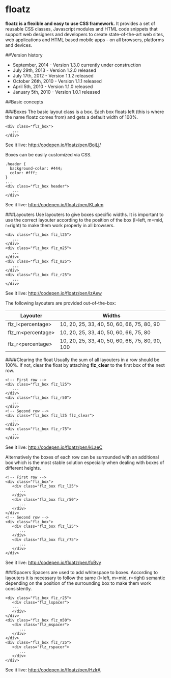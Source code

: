 floatz
======

**floatz is a flexible and easy to use CSS framework.** It provides a set of reusable CSS classes, Javascript modules and HTML code snippets that support web designers and developers to create state-of-the-art web sites, web applications and HTML based mobile apps - on all browsers, platforms and devices.

##Version history
* September, 2014 - Version 1.3.0 currently under construction
* July 29th, 2013 - Version 1.2.0 released
* July 17th, 2012 - Version 1.1.2 released
* October 26th, 2010 - Version 1.1.1 released
* April 5th, 2010 - Version 1.1.0 released
* January 5th, 2010 - Version 1.0.1 released

##Basic concepts

###Boxes
The basic layout class is a box. Each box floats left (this is where the name floatz comes from) and gets a default width of 100%.
```
<div class="flz_box">
   ...
</div>
```
See it live: http://codepen.io/floatz/pen/BoiLj/

Boxes can be easily customized via CSS.
```
.header {
  background-color: #444;
  color: #fff;
}
...
<div class="flz_box header">
   ...
</div>
```
See it live: http://codepen.io/floatz/pen/KLakm

###Layouters
Use layouters to give boxes specific widths. It is important to use the correct layouter according to the position of the box (l=left, m=mid, r=right) to make them work properly in all browsers.
```
<div class="flz_box flz_l25">
   ...
</div>
<div class="flz_box flz_m25">
   ...
</div>
<div class="flz_box flz_m25">
   ...
</div>
<div class="flz_box flz_r25">
   ...
</div>
```
See it live: http://codepen.io/floatz/pen/lzAew

The following layouters are provided out-of-the-box:

| Layouter                | Widths                                          |
| ----------------------- | ----------------------------------------------- |
| flz_l&lt;percentage&gt; | 10, 20, 25, 33, 40, 50, 60, 66, 75, 80, 90      |
| flz_m&lt;percentage&gt; | 10, 20, 25, 33, 40, 50, 60, 66, 75, 80          |
| flz_r&lt;percentage&gt; | 10, 20, 25, 33, 40, 50, 60, 66, 75, 80, 90, 100 |

####Clearing the float
Usually the sum of all layouters in a row should be 100%. If not, clear the float by attaching **flz_clear** to the first box of the next row.
```
<!-- First row -->
<div class="flz_box flz_l25">
   ...
</div>
<div class="flz_box flz_r50">
   ...
</div>
<!-- Second row -->
<div class="flz_box flz_l25 flz_clear">
   ...
</div>
<div class="flz_box flz_r75">
   ...
</div>
```
See it live: http://codepen.io/floatz/pen/kLaeC

Alternatively the boxes of each row can be surrounded with an additional box which is the most stable solution especially when dealing with boxes of different heights.
```
<!-- First row -->
<div class="flz_box">
   <div class="flz_box flz_l25">
      ...
   </div>
   <div class="flz_box flz_r50">
      ...
   </div>
</div>
<!-- Second row -->
<div class="flz_box">
   <div class="flz_box flz_l25">
      ...
   </div>
   <div class="flz_box flz_r75">
      ...
   </div>
</div>
```
See it live: http://codepen.io/floatz/pen/foBvy

###Spacers
Spacers are used to add whitespace to boxes. According to layouters it is necessary to follow the same (l=left, m=mid, r=right) semantic depending on the position of the surrounding box to make them work consistently.

```
<div class="flz_box flz_r25">
   <div class="flz_lspacer">
   ...
   </div>
</div>
<div class="flz_box flz_m50">
   <div class="flz_mspacer">
      ...
   </div>
</div>
<div class="flz_box flz_r25">
   <div class="flz_rspacer">
      ...
   </div>
</div>
```
See it live: http://codepen.io/floatz/pen/HzIrA
